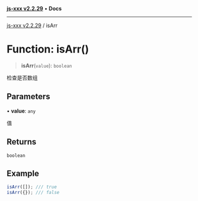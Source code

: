 [**js-xxx v2.2.29**](../README.md) • **Docs**

***

[js-xxx v2.2.29](../README.md) / isArr

# Function: isArr()

> **isArr**(`value`): `boolean`

检查是否数组

## Parameters

• **value**: `any`

值

## Returns

`boolean`

## Example

```ts
isArr([]); /// true
isArr({}); /// false
```
